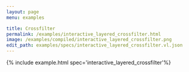 ```yaml
---
layout: page
menu: examples

title: Crossfilter
permalink: /examples/interactive_layered_crossfilter.html
image: /examples/compiled/interactive_layered_crossfilter.png
edit_path: examples/specs/interactive_layered_crossfilter.vl.json
---
```




{% include example.html spec='interactive_layered_crossfilter'%}
